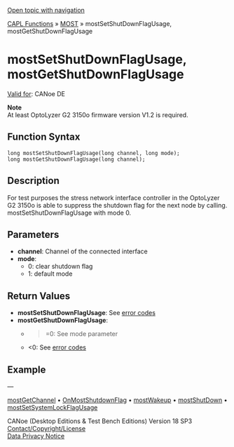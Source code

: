 [Open topic with navigation](../../../../../CANoeDEFamily.htm#Topics/CAPLFunctions/MOST/Functions/CAPLfunctionMOSTSetGetShutDownFlagUsage.md)

[CAPL Functions](../../CAPLfunctions.md) » [MOST](../CAPLfunctionsMOSTOverview.md) » mostSetShutDownFlagUsage, mostGetShutDownFlagUsage

# mostSetShutDownFlagUsage, mostGetShutDownFlagUsage

[Valid for](../../../Shared/FeatureAvailability.md):  CANoe DE

**Note**  
At least OptoLyzer G2 3150o firmware version V1.2 is required.

## Function Syntax

```
long mostSetShutDownFlagUsage(long channel, long mode);
long mostGetShutDownFlagUsage(long channel);
```

## Description

For test purposes the stress network interface controller in the OptoLyzer G2 3150o is able to suppress the shutdown flag for the next node by calling.  
mostSetShutDownFlagUsage with mode 0.

## Parameters

- **channel**: Channel of the connected interface
- **mode**:
  - 0: clear shutdown flag
  - 1: default mode

## Return Values

- **mostSetShutDownFlagUsage**: See [error codes](../CAPLfunctionsMOSTErrorCodes.md)
- **mostGetShutDownFlagUsage**:
  - >=0: See mode parameter
  - <0: See [error codes](../CAPLfunctionsMOSTErrorCodes.md)

## Example

—

[mostGetChannel](CAPLfunctionMOSTGetChannel.md) • [OnMostShutdownFlag](../EventProcedures/CAPLfunctionOnMOSTShutdownFlag.md) • [mostWakeup](CAPLfunctionMOSTWakeup.md) • [mostShutDown](CAPLfunctionMOSTShutDown.md) • [mostSetSystemLockFlagUsage](CAPLfunctionMOSTSetGetSystemLockFlagUsage.md)

CANoe (Desktop Editions & Test Bench Editions) Version 18 SP3  
[Contact/Copyright/License](../../../Shared/ContactCopyrightLicense.md)  
[Data Privacy Notice](https://www.vector.com/int/en/company/get-info/privacy-policy/)
